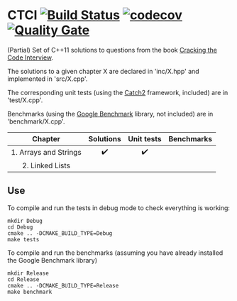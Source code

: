 # CTCI [![Build Status](https://travis-ci.org/lkeegan/CTCI.svg?branch=master)](https://travis-ci.org/lkeegan/CTCI) [![codecov](https://codecov.io/gh/lkeegan/CTCI/branch/master/graph/badge.svg)](https://codecov.io/gh/lkeegan/CTCI) [![Quality Gate](https://sonarcloud.io/api/project_badges/measure?project=lkeegan_CTCI&metric=alert_status)](https://sonarcloud.io/dashboard/index/lkeegan_CTCI)
(Partial) Set of C++11 solutions to questions from the book [Cracking the Code Interview](http://www.crackingthecodinginterview.com/).

The solutions to a given chapter X are declared in 'inc/X.hpp' and implemented in 'src/X.cpp'.

The corresponding unit tests (using the [Catch2](https://github.com/catchorg/Catch2) framework, included) are in 'test/X.cpp'.

Benchmarks (using the [Google Benchmark](https://github.com/google/benchmark) library, not included) are in 'benchmark/X.cpp'.

| Chapter | Solutions | Unit tests | Benchmarks |
| :-----: | :-------: | :--------: | :--------: |
| 1. Arrays and Strings | :heavy_check_mark: | :heavy_check_mark: |  |
| 2. Linked Lists | | | |

## Use
To compile and run the tests in debug mode to check everything is working:
```
mkdir Debug
cd Debug
cmake .. -DCMAKE_BUILD_TYPE=Debug
make tests
```
To compile and run the benchmarks (assuming you have already installed the Google Benchmark library)
```
mkdir Release
cd Release
cmake .. -DCMAKE_BUILD_TYPE=Release
make benchmark
